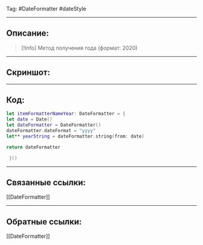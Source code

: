 Tag: #DateFormatter  #dateStyle 

---
## Описание:
> [!Info] 
> Метод получения года (формат: 2020)

---
## Скриншот:


---
## Код:

``` swift
let itemFormatterNameYear: DateFormatter = {
let date = Date()
let dateFormatter = DateFormatter()
dateFormatter.dateFormat = "yyyy"
let** yearString = dateFormatter.string(from: date)

return dateFormatter

 }()

```

---
## Связанные ссылки:
[[DateFormatter]]


---
## Обратные ссылки:
[[DateFormatter]]
